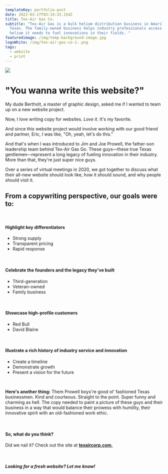 ```yaml
---
templateKey: portfolio-post
date: 2022-03-27T03:14:33.154Z
title: Tex-Air Gas Co.
subtitle: "Tex-Air Gas is a bulk helium distribution business in Amarillo,
  Texas. The family-owned business helps industry professionals access the
  helium it needs to fuel innovations in their fields. "
featuredimage: /img/temp-background-image.jpg
logoWhite: /img/tex-air-gas-co-1-.png
tags:
  - website
  - print
---
```

![](/img/tex-air-gas-co-feature-1-.png)

# "You wanna write this website?"

My dude Bertholt, a master of graphic design, asked me if I wanted to team up on a new website project. 

Now, I love writing copy for websites. *Love it*. It's my favorite. 

And since this website project would involve working with our good friend and partner, Eric, I was like, "Oh, yeah, let's do this."

And that's when I was introduced to Jim and Joe Prowell, the father-son leadership team behind Tex-Air Gas Go. These guys—these true Texas gentlemen—represent a long legacy of fueling innovation in their industry. More than that, they're just super nice guys. 

Over a series of virtual meetings in 2020, we got together to discuss what their all-new website should look like, how it should sound, and why people should visit it. 

## From a copywriting perspective, our goals were to:

<br>

#### Highlight key differentiators

* Strong supply
* Transparent pricing
* Rapid response

<br>

#### Celebrate the founders and the legacy they've built

* Third-generation
* Veteran-owned
* Family business

<br>

#### Showcase high-profile customers

* Red Bull
* David Blaine

<br>

#### Illustrate a rich history of industry service and innovation

* Create a timeline
* Demonstrate growth
* Present a vision for the future

<br>

**Here's another thing:** Them Prowell boys're good ol' fashioned Texas businessmen. Kind and courteous. Straight to the point. Super funny and charming as hell. The copy needed to paint a picture of these guys and their business in a way that would balance their prowess with humility, their innovative spirit with an old-fashioned work ethic.

<br>

#### So, what do you think?

Did we nail it? Check out the site at [**texaircorp.com**. ](https://www.texaircorp.com/)

<br>

##### **Looking for a fresh website? Let me know!**